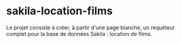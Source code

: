 # sakila-location-films
Le projet consiste à créer, à partir d'une page blanche, un requêteur complet pour la base de données Sakila : location de films.

